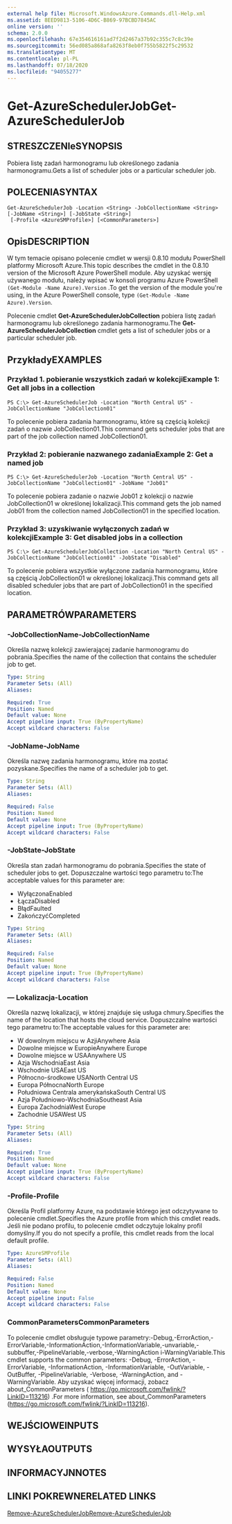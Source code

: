 ```yaml
---
external help file: Microsoft.WindowsAzure.Commands.dll-Help.xml
ms.assetid: 8EED9813-5106-4D6C-B869-97BCBD7845AC
online version: ''
schema: 2.0.0
ms.openlocfilehash: 67e354616161ad7f2d2467a37b92c355c7c8c39e
ms.sourcegitcommit: 56ed085a868afa8263f8eb0f755b5822f5c29532
ms.translationtype: MT
ms.contentlocale: pl-PL
ms.lasthandoff: 07/18/2020
ms.locfileid: "94055277"
---
```

# <span data-ttu-id="02e03-101">Get-AzureSchedulerJob</span><span class="sxs-lookup"><span data-stu-id="02e03-101">Get-AzureSchedulerJob</span></span>

## <span data-ttu-id="02e03-102">STRESZCZENIe</span><span class="sxs-lookup"><span data-stu-id="02e03-102">SYNOPSIS</span></span>
<span data-ttu-id="02e03-103">Pobiera listę zadań harmonogramu lub określonego zadania harmonogramu.</span><span class="sxs-lookup"><span data-stu-id="02e03-103">Gets a list of scheduler jobs or a particular scheduler job.</span></span>

## <span data-ttu-id="02e03-104">POLECENIA</span><span class="sxs-lookup"><span data-stu-id="02e03-104">SYNTAX</span></span>

```
Get-AzureSchedulerJob -Location <String> -JobCollectionName <String> [-JobName <String>] [-JobState <String>]
 [-Profile <AzureSMProfile>] [<CommonParameters>]
```

## <span data-ttu-id="02e03-105">Opis</span><span class="sxs-lookup"><span data-stu-id="02e03-105">DESCRIPTION</span></span>
<span data-ttu-id="02e03-106">W tym temacie opisano polecenie cmdlet w wersji 0.8.10 modułu PowerShell platformy Microsoft Azure.</span><span class="sxs-lookup"><span data-stu-id="02e03-106">This topic describes the cmdlet in the 0.8.10 version of the Microsoft Azure PowerShell module.</span></span>
<span data-ttu-id="02e03-107">Aby uzyskać wersję używanego modułu, należy wpisać w konsoli programu Azure PowerShell `(Get-Module -Name Azure).Version` .</span><span class="sxs-lookup"><span data-stu-id="02e03-107">To get the version of the module you're using, in the Azure PowerShell console, type `(Get-Module -Name Azure).Version`.</span></span>

<span data-ttu-id="02e03-108">Polecenie cmdlet **Get-AzureSchedulerJobCollection** pobiera listę zadań harmonogramu lub określonego zadania harmonogramu.</span><span class="sxs-lookup"><span data-stu-id="02e03-108">The **Get-AzureSchedulerJobCollection** cmdlet gets a list of scheduler jobs or a particular scheduler job.</span></span>

## <span data-ttu-id="02e03-109">Przykłady</span><span class="sxs-lookup"><span data-stu-id="02e03-109">EXAMPLES</span></span>

### <span data-ttu-id="02e03-110">Przykład 1. pobieranie wszystkich zadań w kolekcji</span><span class="sxs-lookup"><span data-stu-id="02e03-110">Example 1: Get all jobs in a collection</span></span>
```
PS C:\> Get-AzureSchedulerJob -Location "North Central US" -JobCollectionName "JobCollection01"
```

<span data-ttu-id="02e03-111">To polecenie pobiera zadania harmonogramu, które są częścią kolekcji zadań o nazwie JobCollection01.</span><span class="sxs-lookup"><span data-stu-id="02e03-111">This command gets scheduler jobs that are part of the job collection named JobCollection01.</span></span>

### <span data-ttu-id="02e03-112">Przykład 2: pobieranie nazwanego zadania</span><span class="sxs-lookup"><span data-stu-id="02e03-112">Example 2: Get a named job</span></span>
```
PS C:\> Get-AzureSchedulerJob -Location "North Central US" -JobCollectionName "JobCollection01" -JobName "Job01"
```

<span data-ttu-id="02e03-113">To polecenie pobiera zadanie o nazwie Job01 z kolekcji o nazwie JobCollection01 w określonej lokalizacji.</span><span class="sxs-lookup"><span data-stu-id="02e03-113">This command gets the job named Job01 from the collection named JobCollection01 in the specified location.</span></span>

### <span data-ttu-id="02e03-114">Przykład 3: uzyskiwanie wyłączonych zadań w kolekcji</span><span class="sxs-lookup"><span data-stu-id="02e03-114">Example 3: Get disabled jobs in a collection</span></span>
```
PS C:\> Get-AzureSchedulerJobCollection -Location "North Central US" -JobCollectionName "JobCollection01" -JobState "Disabled"
```

<span data-ttu-id="02e03-115">To polecenie pobiera wszystkie wyłączone zadania harmonogramu, które są częścią JobCollection01 w określonej lokalizacji.</span><span class="sxs-lookup"><span data-stu-id="02e03-115">This command gets all disabled scheduler jobs that are part of JobCollection01 in the specified location.</span></span>

## <span data-ttu-id="02e03-116">PARAMETRÓW</span><span class="sxs-lookup"><span data-stu-id="02e03-116">PARAMETERS</span></span>

### <span data-ttu-id="02e03-117">-JobCollectionName</span><span class="sxs-lookup"><span data-stu-id="02e03-117">-JobCollectionName</span></span>
<span data-ttu-id="02e03-118">Określa nazwę kolekcji zawierającej zadanie harmonogramu do pobrania.</span><span class="sxs-lookup"><span data-stu-id="02e03-118">Specifies the name of the collection that contains the scheduler job to get.</span></span>

```yaml
Type: String
Parameter Sets: (All)
Aliases: 

Required: True
Position: Named
Default value: None
Accept pipeline input: True (ByPropertyName)
Accept wildcard characters: False
```

### <span data-ttu-id="02e03-119">-JobName</span><span class="sxs-lookup"><span data-stu-id="02e03-119">-JobName</span></span>
<span data-ttu-id="02e03-120">Określa nazwę zadania harmonogramu, które ma zostać pozyskane.</span><span class="sxs-lookup"><span data-stu-id="02e03-120">Specifies the name of a scheduler job to get.</span></span>

```yaml
Type: String
Parameter Sets: (All)
Aliases: 

Required: False
Position: Named
Default value: None
Accept pipeline input: True (ByPropertyName)
Accept wildcard characters: False
```

### <span data-ttu-id="02e03-121">-JobState</span><span class="sxs-lookup"><span data-stu-id="02e03-121">-JobState</span></span>
<span data-ttu-id="02e03-122">Określa stan zadań harmonogramu do pobrania.</span><span class="sxs-lookup"><span data-stu-id="02e03-122">Specifies the state of scheduler jobs to get.</span></span>
<span data-ttu-id="02e03-123">Dopuszczalne wartości tego parametru to:</span><span class="sxs-lookup"><span data-stu-id="02e03-123">The acceptable values for this parameter are:</span></span>

- <span data-ttu-id="02e03-124">Wyłączona</span><span class="sxs-lookup"><span data-stu-id="02e03-124">Enabled</span></span>
- <span data-ttu-id="02e03-125">Łącza</span><span class="sxs-lookup"><span data-stu-id="02e03-125">Disabled</span></span>
- <span data-ttu-id="02e03-126">Błąd</span><span class="sxs-lookup"><span data-stu-id="02e03-126">Faulted</span></span>
- <span data-ttu-id="02e03-127">Zakończyć</span><span class="sxs-lookup"><span data-stu-id="02e03-127">Completed</span></span>

```yaml
Type: String
Parameter Sets: (All)
Aliases: 

Required: False
Position: Named
Default value: None
Accept pipeline input: True (ByPropertyName)
Accept wildcard characters: False
```

### <span data-ttu-id="02e03-128">— Lokalizacja</span><span class="sxs-lookup"><span data-stu-id="02e03-128">-Location</span></span>
<span data-ttu-id="02e03-129">Określa nazwę lokalizacji, w której znajduje się usługa chmury.</span><span class="sxs-lookup"><span data-stu-id="02e03-129">Specifies the name of the location that hosts the cloud service.</span></span>
<span data-ttu-id="02e03-130">Dopuszczalne wartości tego parametru to:</span><span class="sxs-lookup"><span data-stu-id="02e03-130">The acceptable values for this parameter are:</span></span>

- <span data-ttu-id="02e03-131">W dowolnym miejscu w Azji</span><span class="sxs-lookup"><span data-stu-id="02e03-131">Anywhere Asia</span></span>
- <span data-ttu-id="02e03-132">Dowolne miejsce w Europie</span><span class="sxs-lookup"><span data-stu-id="02e03-132">Anywhere Europe</span></span>
- <span data-ttu-id="02e03-133">Dowolne miejsce w USA</span><span class="sxs-lookup"><span data-stu-id="02e03-133">Anywhere US</span></span>
- <span data-ttu-id="02e03-134">Azja Wschodnia</span><span class="sxs-lookup"><span data-stu-id="02e03-134">East Asia</span></span>
- <span data-ttu-id="02e03-135">Wschodnie USA</span><span class="sxs-lookup"><span data-stu-id="02e03-135">East US</span></span>
- <span data-ttu-id="02e03-136">Północno-środkowe USA</span><span class="sxs-lookup"><span data-stu-id="02e03-136">North Central US</span></span>
- <span data-ttu-id="02e03-137">Europa Północna</span><span class="sxs-lookup"><span data-stu-id="02e03-137">North Europe</span></span>
- <span data-ttu-id="02e03-138">Południowa Centrala amerykańska</span><span class="sxs-lookup"><span data-stu-id="02e03-138">South Central US</span></span>
- <span data-ttu-id="02e03-139">Azja Południowo-Wschodnia</span><span class="sxs-lookup"><span data-stu-id="02e03-139">Southeast Asia</span></span>
- <span data-ttu-id="02e03-140">Europa Zachodnia</span><span class="sxs-lookup"><span data-stu-id="02e03-140">West Europe</span></span>
- <span data-ttu-id="02e03-141">Zachodnie USA</span><span class="sxs-lookup"><span data-stu-id="02e03-141">West US</span></span>

```yaml
Type: String
Parameter Sets: (All)
Aliases: 

Required: True
Position: Named
Default value: None
Accept pipeline input: True (ByPropertyName)
Accept wildcard characters: False
```

### <span data-ttu-id="02e03-142">-Profile</span><span class="sxs-lookup"><span data-stu-id="02e03-142">-Profile</span></span>
<span data-ttu-id="02e03-143">Określa Profil platformy Azure, na podstawie którego jest odczytywane to polecenie cmdlet.</span><span class="sxs-lookup"><span data-stu-id="02e03-143">Specifies the Azure profile from which this cmdlet reads.</span></span>
<span data-ttu-id="02e03-144">Jeśli nie podano profilu, to polecenie cmdlet odczytuje lokalny profil domyślny.</span><span class="sxs-lookup"><span data-stu-id="02e03-144">If you do not specify a profile, this cmdlet reads from the local default profile.</span></span>

```yaml
Type: AzureSMProfile
Parameter Sets: (All)
Aliases: 

Required: False
Position: Named
Default value: None
Accept pipeline input: False
Accept wildcard characters: False
```

### <span data-ttu-id="02e03-145">CommonParameters</span><span class="sxs-lookup"><span data-stu-id="02e03-145">CommonParameters</span></span>
<span data-ttu-id="02e03-146">To polecenie cmdlet obsługuje typowe parametry:-Debug,-ErrorAction,-ErrorVariable,-InformationAction,-InformationVariable,-unvariable,-subbuffer,-PipelineVariable,-verbose,-WarningAction i-WarningVariable.</span><span class="sxs-lookup"><span data-stu-id="02e03-146">This cmdlet supports the common parameters: -Debug, -ErrorAction, -ErrorVariable, -InformationAction, -InformationVariable, -OutVariable, -OutBuffer, -PipelineVariable, -Verbose, -WarningAction, and -WarningVariable.</span></span> <span data-ttu-id="02e03-147">Aby uzyskać więcej informacji, zobacz about_CommonParameters ( https://go.microsoft.com/fwlink/?LinkID=113216) .</span><span class="sxs-lookup"><span data-stu-id="02e03-147">For more information, see about_CommonParameters (https://go.microsoft.com/fwlink/?LinkID=113216).</span></span>

## <span data-ttu-id="02e03-148">WEJŚCIOWE</span><span class="sxs-lookup"><span data-stu-id="02e03-148">INPUTS</span></span>

## <span data-ttu-id="02e03-149">WYSYŁA</span><span class="sxs-lookup"><span data-stu-id="02e03-149">OUTPUTS</span></span>

## <span data-ttu-id="02e03-150">INFORMACYJN</span><span class="sxs-lookup"><span data-stu-id="02e03-150">NOTES</span></span>

## <span data-ttu-id="02e03-151">LINKI POKREWNE</span><span class="sxs-lookup"><span data-stu-id="02e03-151">RELATED LINKS</span></span>

[<span data-ttu-id="02e03-152">Remove-AzureSchedulerJob</span><span class="sxs-lookup"><span data-stu-id="02e03-152">Remove-AzureSchedulerJob</span></span>](./Remove-AzureSchedulerJob.md)



